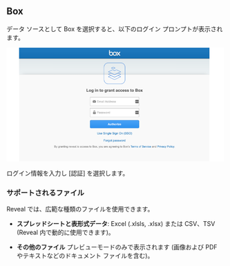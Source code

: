 ## Box

データ ソースとして Box を選択すると、以下のログイン プロンプトが表示されます。

![Box login prompt](images/box-login.png)

ログイン情報を入力し [認証] を選択します。

### サポートされるファイル

Reveal では、広範な種類のファイルを使用できます。

  - **スプレッドシートと表形式データ**: Excel (.xlsls, .xlsx) または CSV、TSV (Reveal 内で動的に使用できます)。

  - **その他のファイル** プレビューモードのみで表示されます (画像および PDF やテキストなどのドキュメント ファイルを含む)。
